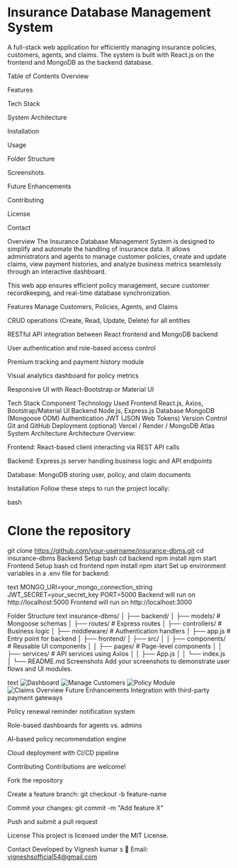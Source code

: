# Insurance Database Management System
A full-stack web application for efficiently managing insurance policies, customers, agents, and claims.
The system is built with React.js on the frontend and MongoDB as the backend database.

Table of Contents
Overview

Features

Tech Stack

System Architecture

Installation

Usage

Folder Structure

Screenshots

Future Enhancements

Contributing

License

Contact

Overview
The Insurance Database Management System is designed to simplify and automate the handling of insurance data.
It allows administrators and agents to manage customer policies, create and update claims, view payment histories, and analyze business metrics seamlessly through an interactive dashboard.

This web app ensures efficient policy management, secure customer recordkeeping, and real-time database synchronization.

Features
Manage Customers, Policies, Agents, and Claims

CRUD operations (Create, Read, Update, Delete) for all entities

RESTful API integration between React frontend and MongoDB backend

User authentication and role-based access control

Premium tracking and payment history module

Visual analytics dashboard for policy metrics

Responsive UI with React-Bootstrap or Material UI

Tech Stack
Component	Technology Used
Frontend	React.js, Axios, Bootstrap/Material UI
Backend	Node.js, Express.js
Database	MongoDB (Mongoose ODM)
Authentication	JWT (JSON Web Tokens)
Version Control	Git and GitHub
Deployment (optional)	Vercel / Render / MongoDB Atlas
System Architecture
Architecture Overview:

Frontend: React-based client interacting via REST API calls

Backend: Express.js server handling business logic and API endpoints

Database: MongoDB storing user, policy, and claim documents

Installation
Follow these steps to run the project locally:

bash
# Clone the repository
git clone https://github.com/your-username/insurance-dbms.git
cd insurance-dbms
Backend Setup
bash
cd backend
npm install
npm start
Frontend Setup
bash
cd frontend
npm install
npm start
Set up environment variables in a .env file for backend:

text
MONGO_URI=your_mongo_connection_string
JWT_SECRET=your_secret_key
PORT=5000
Backend will run on http://localhost:5000
Frontend will run on http://localhost:3000

Folder Structure
text
insurance-dbms/
│
├── backend/
│   ├── models/          # Mongoose schemas
│   ├── routes/          # Express routes
│   ├── controllers/     # Business logic
│   ├── middleware/      # Authentication handlers
│   ├── app.js           # Entry point for backend
│
├── frontend/
│   ├── src/
│   │   ├── components/  # Reusable UI components
│   │   ├── pages/       # Page-level components
│   │   ├── services/    # API services using Axios
│   │   ├── App.js
│   │   └── index.js
│
└── README.md
Screenshots
Add your screenshots to demonstrate user flows and UI modules.

text
![Dashboard](screenshots/dashboard.png)
![Manage Customers](screenshots/customers_page.png)
![Policy Module](screenshots/policies.png)
![Claims Overview](screenshots/claims.png)
Future Enhancements
Integration with third-party payment gateways

Policy renewal reminder notification system

Role-based dashboards for agents vs. admins

AI-based policy recommendation engine

Cloud deployment with CI/CD pipeline

Contributing
Contributions are welcome!

Fork the repository

Create a feature branch: git checkout -b feature-name

Commit your changes: git commit -m "Add feature X"

Push and submit a pull request

License
This project is licensed under the MIT License.

Contact
Developed by Vignesh kumar s
📧 Email: vigneshsofficial54@gmail.com
